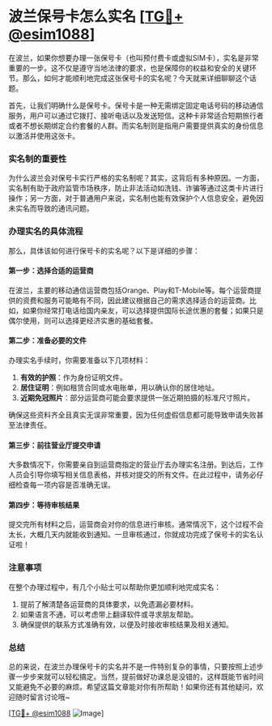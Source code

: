 # 波兰保号卡怎么实名 [[TG💪+ @esim1088](https://t.me/s/esim1088)]

在波兰，如果你想要办理一张保号卡（也叫预付费卡或虚拟SIM卡），实名是非常重要的一步。这不仅是遵守当地法律的要求，也是保障你的权益和安全的关键环节。那么，如何才能顺利地完成这张保号卡的实名呢？今天就来详细聊聊这个话题。

首先，让我们明确什么是保号卡。保号卡是一种无需绑定固定电话号码的移动通信服务，用户可以通过它拨打、接听电话以及发送短信。这种卡非常适合短期旅行者或者不想长期绑定合约套餐的人群。而实名制则是指用户需要提供真实的身份信息以激活并使用这张卡。

### 实名制的重要性

为什么波兰会对保号卡实行严格的实名制呢？其实，这背后有多种原因。一方面，实名制有助于政府监管市场秩序，防止非法活动如洗钱、诈骗等通过这类卡片进行操作；另一方面，对于普通用户来说，实名制也能有效保护个人信息安全，避免因未实名而导致的通讯问题。

### 办理实名的具体流程

那么，具体该如何进行保号卡的实名呢？以下是详细的步骤：

#### 第一步：选择合适的运营商
在波兰，主要的移动通信运营商包括Orange、Play和T-Mobile等。每个运营商提供的资费和服务可能略有不同，因此建议根据自己的需求选择适合的运营商。比如，如果你经常打电话给国内亲友，可以选择提供国际长途优惠的套餐；如果只是偶尔使用，则可以选择更经济实惠的基础套餐。

#### 第二步：准备必要的文件
办理实名手续时，你需要准备以下几项材料：
1. **有效的护照**：作为身份证明文件。
2. **居住证明**：例如租赁合同或水电账单，用以确认你的居住地址。
3. **近期免冠照片**：部分运营商可能会要求提供一张近期拍摄的标准尺寸照片。

确保这些资料齐全且真实无误非常重要，因为任何虚假信息都可能导致申请失败甚至法律责任。

#### 第三步：前往营业厅提交申请
大多数情况下，你需要亲自到运营商指定的营业厅去办理实名注册。到达后，工作人员会引导你填写相关信息表格，并核对提交的所有文件。在此过程中，请务必仔细检查每一项内容是否准确无误。

#### 第四步：等待审核结果
提交完所有材料之后，运营商会对你的信息进行审核。通常情况下，这个过程不会太长，大概几天内就能收到通知。一旦审核通过，你就成功完成了保号卡的实名认证啦！

### 注意事项

在整个办理过程中，有几个小贴士可以帮助你更加顺利地完成实名：
1. 提前了解清楚各运营商的具体要求，以免遗漏必要材料。
2. 如果语言不通，可以考虑带上翻译软件或寻求朋友帮助。
3. 确保提供的联系方式准确有效，以便及时接收审核结果及相关通知。

### 总结

总的来说，在波兰办理保号卡的实名并不是一件特别复杂的事情，只要按照上述步骤一步步来就可以轻松搞定。当然，提前做好功课总是没错的，这样既能节省时间又能避免不必要的麻烦。希望这篇文章能对你有所帮助！如果你还有其他疑问，欢迎随时留言讨论哦~

[[TG💪+ @esim1088](https://t.me/s/esim1088) ![Image](https://i.postimg.cc/4NQfJmqS/Snipaste-2025-05-13-00-14-12.png)]